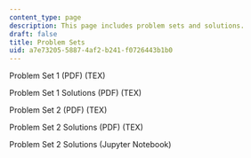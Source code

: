 ```yaml
---
content_type: page
description: This page includes problem sets and solutions.
draft: false
title: Problem Sets
uid: a7e73205-5887-4af2-b241-f0726443b1b0
---
```

Problem Set 1 (PDF) (TEX)

Problem Set 1 Solutions (PDF) (TEX)

Problem Set 2 (PDF) (TEX)

Problem Set 2 Solutions (PDF) (TEX)

Problem Set 2 Solutions (Jupyter Notebook)
